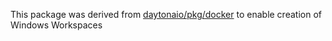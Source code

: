 This package was derived from [daytonaio/pkg/docker](https://github.com/daytonaio/daytona/pkg/docker) to enable creation of Windows Workspaces